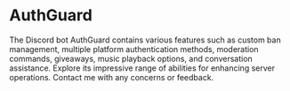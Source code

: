 # AuthGuard
The Discord bot AuthGuard contains various features such as custom ban management, multiple platform authentication methods, moderation commands, giveaways, music playback options, and conversation assistance. Explore its impressive range of abilities for enhancing server operations. Contact me with any concerns or feedback.
